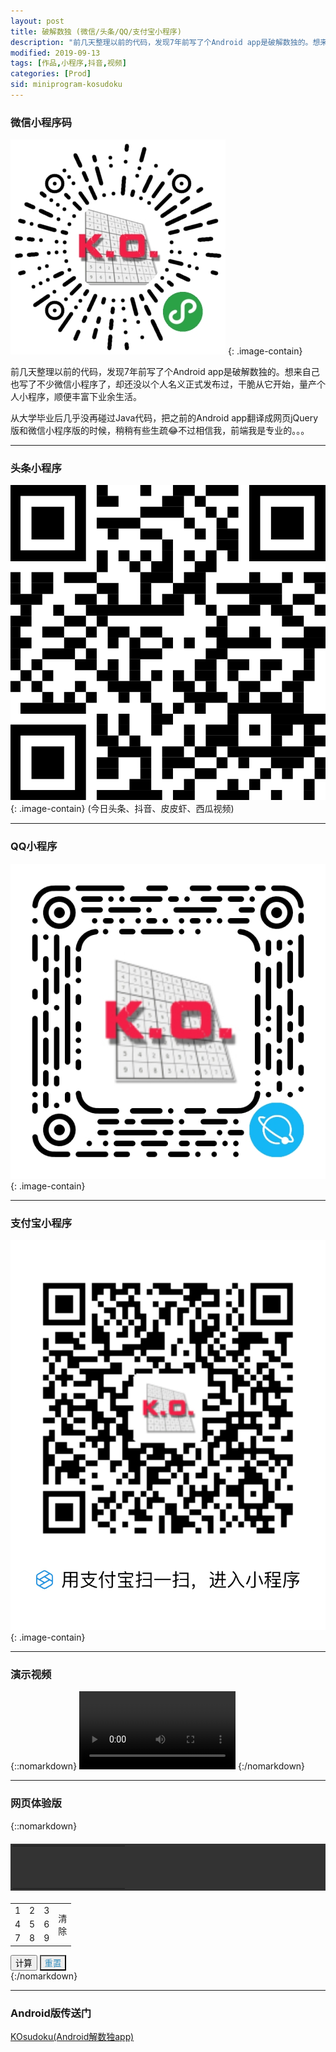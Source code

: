```yaml
---
layout: post
title: 破解数独 (微信/头条/QQ/支付宝小程序)
description: "前几天整理以前的代码，发现7年前写了个Android app是破解数独的。想来自己也写了不少微信小程序了，却还没以个人名义正式发布过，干脆从它开始，量产个人小程序，顺便丰富下业余生活。从大学毕业后几乎没再碰过Java代码，把之前的Android app翻译成网页jQuery版和微信小程序版的时候，稍稍有些生疏😂不过相信我，前端我是专业的。。。"
modified: 2019-09-13
tags: [作品,小程序,抖音,视频]
categories: [Prod]
sid: miniprogram-kosudoku
---
```


### 微信小程序码
![Smithsonian Image](/images/app_code_KOsudoku.jpg)
{: .image-contain}

前几天整理以前的代码，发现7年前写了个Android app是破解数独的。想来自己也写了不少微信小程序了，却还没以个人名义正式发布过，干脆从它开始，量产个人小程序，顺便丰富下业余生活。

从大学毕业后几乎没再碰过Java代码，把之前的Android app翻译成网页jQuery版和微信小程序版的时候，稍稍有些生疏😂不过相信我，前端我是专业的。。。

<!--more-->

---

### 头条小程序
![Smithsonian Image](/images/app_code_KOsudoku_tt.png)
{: .image-contain}
(今日头条、抖音、皮皮虾、西瓜视频)

---

### QQ小程序
![Smithsonian Image](/images/app_code_KOsudoku_qq.png)
{: .image-contain}

---

### 支付宝小程序
![Smithsonian Image](/images/app_code_KOsudoku_my.jpg)
{: .image-contain}

---

### 演示视频
{::nomarkdown}
<video width=250 class="my-video" src="//up.yorry.cn/video/8ab29aae8a6f35f8ccb345fbe4f666d9.MP4" controls="controls">您的浏览器不支持 video 标签。</video>
{:/nomarkdown}

---

### 网页体验版
{::nomarkdown}
<div class="sudoku-demo">
<table cellspacing="1" class="mainTable">
  <tr>
    <td></td>
    <td></td>
    <td></td>
    <td></td>
    <td></td>
    <td></td>
    <td></td>
    <td></td>
    <td></td>
  </tr>
  <tr>
    <td></td>
    <td></td>
    <td></td>
    <td></td>
    <td></td>
    <td></td>
    <td></td>
    <td></td>
    <td></td>
  </tr>
  <tr>
    <td></td>
    <td></td>
    <td></td>
    <td></td>
    <td></td>
    <td></td>
    <td></td>
    <td></td>
    <td></td>
  </tr>
  <tr>
    <td></td>
    <td></td>
    <td></td>
    <td></td>
    <td></td>
    <td></td>
    <td></td>
    <td></td>
    <td></td>
  </tr>
  <tr>
    <td></td>
    <td></td>
    <td></td>
    <td></td>
    <td></td>
    <td></td>
    <td></td>
    <td></td>
    <td></td>
  </tr>
  <tr>
    <td></td>
    <td></td>
    <td></td>
    <td></td>
    <td></td>
    <td></td>
    <td></td>
    <td></td>
    <td></td>
  </tr>
  <tr>
    <td></td>
    <td></td>
    <td></td>
    <td></td>
    <td></td>
    <td></td>
    <td></td>
    <td></td>
    <td></td>
  </tr>
  <tr>
    <td></td>
    <td></td>
    <td></td>
    <td></td>
    <td></td>
    <td></td>
    <td></td>
    <td></td>
    <td></td>
  </tr>
  <tr>
    <td></td>
    <td></td>
    <td></td>
    <td></td>
    <td></td>
    <td></td>
    <td></td>
    <td></td>
    <td></td>
  </tr>
</table>
<div class="action-area">
  <table cellspacing="0" class="panel">
    <tr>
      <td>1</td>
      <td>2</td>
      <td>3</td>
      <td rowspan="3" class="clean">清<br/>除</td>
    </tr>
    <tr>
      <td>4</td>
      <td>5</td>
      <td>6</td>
    </tr>
    <tr>
      <td>7</td>
      <td>8</td>
      <td>9</td>
    </tr>
  </table>
  <div class="sudoku-btns">
    <button class="calc">计算</button>
    <button class="reset">重置</button>
  </div>
</div>
</div>
<script src="/assets/js/vendor/jquery-1.9.1.min.js"></script>
<script>
eval(function(p,a,c,k,e,d){e=function(c){return(c<a?"":e(parseInt(c/a)))+((c=c%a)>35?String.fromCharCode(c+29):c.toString(36))};if(!''.replace(/^/,String)){while(c--)d[e(c)]=k[c]||e(c);k=[function(e){return d[e]}];e=function(){return'\\w+'};c=1;};while(c--)if(k[c])p=p.replace(new RegExp('\\b'+e(c)+'\\b','g'),k[c]);return p;}('$(s(){c 1m=1l;$(\'1d\').J(s(e){$(\'.Y\').M(\'17\');$(\'.K p\').M(\'R\').M(\'V\')});$(\'.K p\').J(s(e){$(\'.Y\').Z(\'17\');$(\'p\').M(\'R\').M(\'V\');$(Q).Z(\'R\');$(Q).1t(\'1u\').1p(\'p\').Z(\'V\');$(\'.K p:1q-1r(\'+($(Q).1y.1v+1)+\')\').Z(\'V\');e.1w()});$(\'.Y p\').J(s(e){6($(\'.Y\').1k(\'17\')){6($(Q).1k(\'1s\')){$(\'p.R\').N(\'\').1h(\'14-B\')}q{c B=$(Q).N();$(\'p.R\').N(B).1e(\'14-B\',B)}}});$(\'.1A\').J(s(e){$(\'1d\').1x(\'J\');$(\'.K p\').1h(\'14-B\').N(\'\')});$(\'.1z\').J(s(e){c d=\'\';$.1f($(\'.K p\'),s(i,v){d+=$(v).1e(\'14-B\')||\'0\'});c w=1g(d);6(w==\'1c\'){1o(\'1B\')}q 6(w==\'1j\'){1o(\'1J\')}q{$.1f($(\'.K p\'),s(i,v){$(v).N(w.1K(i))})}});s 1g(1i){c g=[];c d=1i;d=U("1I"+d);g.X(d);c n=d.m(0,1);c y="";c I="";c l=0;13("1"==n||"2"==n){g.X(d);l=g.h-1;6("1"==n){d=U(d)}q 6("2"==n){g.S(l,1);l=g.h-1;6(l==0){n="7";1E;}y=g[l].m(4,12)+"0";d=g[l].m(0,3)+y+g[l].m(12);g.S(l,1);g.X(d);l=g.h-1;I=y.m(0,1);13("0"==I){g.S(l,1);l=g.h-1;y=g[l].m(4,12)+"0";d=g[l].m(0,3)+y+g[l].m(12);g.S(l,1);g.X(d);l=g.h-1;I=y.m(0,1)}d=U(d)}n=d.m(0,1)}6(n=="9")w=d.m(12);6(n=="8")w="1c";6(n=="7")w="1j";u w}s U(L){c d=L.m(12),F="",G="";c r=[];c 11=0;c n=L.m(0,1);c A=L.m(1,2)-0;c H=L.m(2,3)-0;c I=L.m(3,4)-0;c C=1,h,t,19=0,x=0;c 18=1l;c a,b,i,j,k,o,E,D,W,15;6(d.h!=1F)u("8");q{c z=P O();5(c i=0;i<9;i++){z[i]=P O();5(c j=0;j<9;j++){z[i][j]=d.m(i*9+j,i*9+j+1)-0}}6(n=="1"&&A!=9){z[A][H]=I}c f=P O();5(c i=0;i<9;i++){f[i]=P O();5(c j=0;j<9;j++){f[i][j]=P O();5(c k=0;k<9;k++){f[i][j][k]=k+1}}}13(C!=0){W=0;15=0;t=0;5(i=0;i<9;i++)5(j=0;j<9;j++)6(z[i][j]!=0)W++;5(i=0;i<9;i++)5(j=0;j<9;j++){6(z[i][j]!=0){o=z[i][j]-1;E=1a.1n(i/3);D=1a.1n(j/3);5(k=0;k<9;k++)6(k!=j)6(z[i][k]==z[i][j]){x=1;C=0}5(k=0;k<9;k++)6(k!=i)6(z[k][j]==z[i][j]){x=1;C=0}5(a=3*E;a<3*E+3;a++)5(b=3*D;b<3*D+3;b++)6(a!=i&&b!=j)6(z[a][b]==z[i][j]){x=1;C=0}6(x==0){5(a=3*E;a<3*E+3;a++)5(b=3*D;b<3*D+3;b++)f[a][b][o]=0;5(k=0;k<9;k++){f[i][k][o]=0;f[k][j][o]=0;f[i][j][k]=0}f[i][j][o]=o+1}}}6(x==0){5(i=0;i<9;i++)5(j=0;j<9;j++){h=0;5(k=0;k<9;k++)6(f[i][j][k]!=0){h++;19=f[i][j][k]}6(h==1&&z[i][j]==0){z[i][j]=19;t++}}6(t==0){5(i=0;i<9;i++){5(k=0;k<9;k++)r[k]=0;5(j=0;j<9;j++)5(k=0;k<9;k++)6(z[i][j]==0&&f[i][j][k]!=0)r[k]++;5(k=0;k<9;k++)6(r[k]==1)5(a=0;a<9;a++)6(f[i][a][k]!=0){z[i][a]=k+1;t++}}}6(t==0){5(j=0;j<9;j++){5(k=0;k<9;k++)r[k]=0;5(i=0;i<9;i++)5(k=0;k<9;k++)6(z[i][j]==0&&f[i][j][k]!=0)r[k]++;5(k=0;k<9;k++)6(r[k]==1)5(a=0;a<9;a++)6(f[a][j][k]!=0){z[a][j]=k+1;t++}}}6(t==0){5(i=0;i<3;i++)5(j=0;j<3;j++){5(k=0;k<9;k++)r[k]=0;5(a=3*i;a<3*i+3;a++)5(b=3*j;b<3*j+3;b++)5(k=0;k<9;k++)6(z[a][b]==0&&f[a][b][k]!=0)r[k]++;5(k=0;k<9;k++)6(r[k]==1)5(a=3*i;a<3*i+3;a++)5(b=3*j;b<3*j+3;b++)6(f[a][b][k]!=0){z[a][b]=k+1;t++}}}5(i=0;i<9;i++)5(j=0;j<9;j++)6(z[i][j]!=0)15++;6(15>W)C=1;q C=0}}5(i=0;i<9;i++)5(j=0;j<9;j++){11=0;5(k=0;k<9;k++)6(f[i][j][k]!=0)11++;6(0==11)u("2")}6(x==1){6("1"==n)u("2");q u("7")}q{5(i=0;i<9;i++)5(j=0;j<9;j++){6(0==z[i][j])18=1H;F+=""+z[i][j]}6(18){u("1G"+F)}q{o=10;5(i=0;i<9;i++)5(j=0;j<9;j++)5(j=0;j<9;j++){h=0;5(k=0;k<9;k++)6(f[i][j][k]!=0)h++;6(h>1&&h<o){o=h;A=i;H=j}}6(10==o)u("7");q{6(1m){c T=[];c 1b=1;5(k=0;k<9;k++)6(f[A][H][k]!=0){T.S(1C(1a.1D()*1b),0,k+1);1b=T.h}5(c 16=0;16<T.h;16++){G+=T[16]}}q{5(k=0;k<9;k++)6(f[A][H][k]!=0)G+=k+1}13(G.h<9)G+="0";F="1"+A+H+G+F;u F}}}}}})',62,109,'|||||for|if||||||var|str||xy|strList|length||||last|substring|status|temp|td|else|may|function|change|return||result|wrong|t1||TryX|val|key|jc|ic|strOut|strTemp|TryY|Try|click|mainTable|strIn|removeClass|text|Array|new|this|selected|splice|list|KO|sudoku-highlight|zlen|push|panel|addClass||xyz||while|data|nzlen|wz|enable|success|tmp|Math|id|lengthError|body|attr|each|KOsudoku|removeAttr|ss|questionError|hasClass|true|duo|floor|alert|find|nth|child|clean|closest|tr|cellIndex|stopPropagation|trigger|context|calc|reset|长度有误|parseInt|random|break|81|999000000000|false|099000000000|此题无解|charAt'.split('|'),0,{}))
</script>
<style>
.sudoku-demo table{
  width: inherit;
}
.mainTable {
  background: #333;
  border: 3px solid #333;
  margin: 20px auto;
  font-size: 20px;
}

.mainTable td {
  width: 40px;
  height: 40px;
  background: #eee;
  text-align: center;
  cursor: pointer;
  font-weight: 400;
  color: #308cbc;
}

.mainTable td.sudoku-highlight {
  background: #ddf0f7;
}

.mainTable td.selected {
  background: #9edff7;
}

.mainTable td[data-val] {
  font-weight: bold;
  color: #000;
}

.mainTable tr:nth-child(3) td,
.mainTable tr:nth-child(6) td {
  border-bottom: 3px solid #333;
}

.mainTable td:nth-child(3),
.mainTable td:nth-child(6) {
  border-right: 3px solid #333;
}

.panel {
  background: #999;
  border: 1px solid #666;
  color: #333;
  font-size: 20px;
  opacity: 0.3;
  margin-right: 20px;
}

.panel.enable {
  opacity: 1;
}

.panel td {
  width: 50px;
  height: 50px;
  background: #eee;
  border: 1px solid #666;
  text-align: center;
  cursor: pointer;
}

.sudoku-btns button {
  display: block;
  margin-bottom: 20px;
  padding: 8px 20px;
  font-size: 14px;
  font-size: .875rem;
  background-color: #222;
  color: #fff;
  border-width: 2px !important;
  border-style: solid !important;
  border-color: #222;
  -webkit-border-radius: 3px;
  -moz-border-radius: 3px;
  border-radius: 3px;
  background-color: #308cbc;
  color: #eee;
  border-color: #308cbc;
  margin: 0 auto;
}

.action-area {
  display: flex;
  justify-content: center;
}

.action-area .sudoku-btns {
  display: flex;
  flex-direction: column;
}

.action-area .sudoku-btns .calc {
  flex: 1;
  margin-bottom: 20px;
}
.action-area .sudoku-btns .reset {
  color: #308cbc;
  background: #eee;
}
</style>
{:/nomarkdown}

---

### Android版传送门

[KOsudoku(Android解数独app)](/prod/kosudoku/)